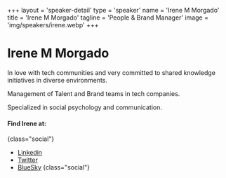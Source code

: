 +++
layout = 'speaker-detail'
type = 'speaker'
name = 'Irene M Morgado'
title = 'Irene M Morgado'
tagline = 'People & Brand Manager'
image = 'img/speakers/irene.webp'
+++

# Irene M Morgado

In love with tech communities and very committed to shared knowledge initiatives in diverse environments.

Management of Talent and Brand teams in tech companies.

Specialized in social psychology and communication.

#### Find Irene at:

{class="social"}

- [Linkedin](https://www.linkedin.com/in/irenemmorgado/)
- [Twitter](https://x.com/IrnMM)
- [BlueSky](https://bsky.app/profile/irnmm.bsky.social)
  {class="social"}
